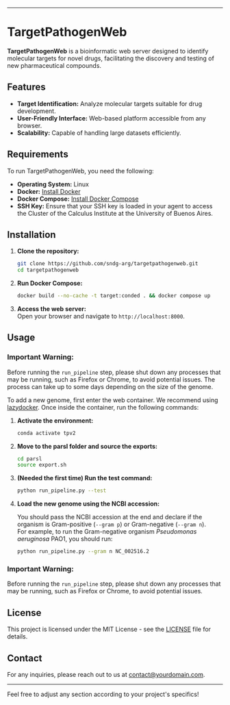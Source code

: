 
---

# TargetPathogenWeb

**TargetPathogenWeb** is a bioinformatic web server designed to identify molecular targets for novel drugs, facilitating the discovery and testing of new pharmaceutical compounds.

## Features
- **Target Identification:** Analyze molecular targets suitable for drug development.
- **User-Friendly Interface:** Web-based platform accessible from any browser.
- **Scalability:** Capable of handling large datasets efficiently.

## Requirements

To run TargetPathogenWeb, you need the following:

- **Operating System:** Linux
- **Docker:** [Install Docker](https://docs.docker.com/get-docker/)
- **Docker Compose:** [Install Docker Compose](https://docs.docker.com/compose/install/)
- **SSH Key:** Ensure that your SSH key is loaded in your agent to access the Cluster of the Calculus Institute at the University of Buenos Aires.

## Installation

1. **Clone the repository:**
   ```bash
   git clone https://github.com/sndg-arg/targetpathogenweb.git
   cd targetpathogenweb
   ```

2. **Run Docker Compose:**
   ```bash
   docker build --no-cache -t target:conded . && docker compose up
   ```

3. **Access the web server:**      
   Open your browser and navigate to `http://localhost:8000`.

## Usage

### **Important Warning:**
Before running the `run_pipeline` step, please shut down any processes that may be running, such as Firefox or Chrome, to avoid potential issues. The process can take up to some days depending on the size of the genome.

To add a new genome, first enter the web container. We recommend using [lazydocker](https://github.com/jesseduffield/lazydocker). Once inside the container, run the following commands:

1. **Activate the environment:**
   ```bash
   conda activate tpv2
   ```

2. **Move to the parsl folder and source the exports:**
   ```bash
   cd parsl
   source export.sh
   ```

3. **(Needed the first time) Run the test command:**      
   ```bash
   python run_pipeline.py --test
   ```

4. **Load the new genome using the NCBI accession:**

   You should pass the NCBI accession at the end and declare if the organism is Gram-positive (`--gram p`) or Gram-negative (`--gram n`).   
   For example, to run the Gram-negative organism *Pseudomonas aeruginosa* PAO1, you should run:
   ```bash
   python run_pipeline.py --gram n NC_002516.2
   ```

### **Important Warning:**
Before running the `run_pipeline` step, please shut down any processes that may be running, such as Firefox or Chrome, to avoid potential issues.

## License

This project is licensed under the MIT License - see the [LICENSE](LICENSE) file for details.

## Contact

For any inquiries, please reach out to us at [contact@yourdomain.com](mailto:contact@yourdomain.com).

---

Feel free to adjust any section according to your project's specifics!
